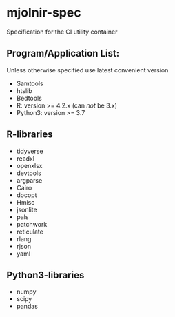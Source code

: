 # mjolnir-spec
Specification for the CI utility container

## Program/Application List:

Unless otherwise specified use latest convenient version

- Samtools 
- htslib
- Bedtools
- R: version >= 4.2.x (can _not_ be 3.x)
- Python3: version >= 3.7


## R-libraries

- tidyverse
- readxl
- openxlsx
- devtools
- argparse
- Cairo
- docopt
- Hmisc
- jsonlite
- pals
- patchwork
- reticulate
- rlang
- rjson
- yaml


## Python3-libraries

- numpy
- scipy
- pandas
